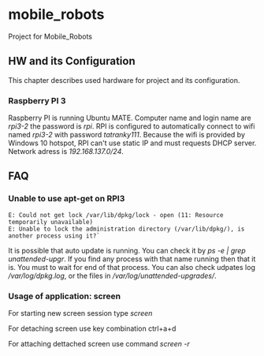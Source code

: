 # mobile_robots
Project for Mobile_Robots

## HW and its Configuration
This chapter describes used hardware for project and its configuration.

### Raspberry PI 3
Raspberry PI is running Ubuntu MATE. Computer name and login name are *rpi3-2* the password is *rpi*. RPI is configured to automatically connect to wifi named *rpi3-2* with password *tatranky111*. Because the wifi is provided by Windows 10 hotspot, RPI can't use static IP and must requests DHCP server. Network adress is *192.168.137.0/24*.

## FAQ
### Unable to use apt-get on RPI3
```
E: Could not get lock /var/lib/dpkg/lock - open (11: Resource temporarily unavailable)
E: Unable to lock the administration directory (/var/lib/dpkg/), is another process using it?`
```

It is possible that auto update is running. You can check it by *ps -e | grep  unattended-upgr*. If you find any process with that name running then that it is. You must to wait for end of that process. You can also check udpates log */var/log/dpkg.log*, or the files in */var/log/unattended-upgrades/*.

### Usage of application: screen
For starting new screen session type *screen*

For detaching screen use key combination ctrl+a+d

For attaching dettached screen use command *screen -r*
